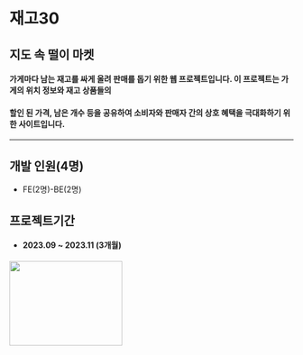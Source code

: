 # 재고30   
## 지도 속 떨이 마켓      
#### 가게마다 남는 재고를 싸게 올려 판매를 돕기 위한 웹 프로젝트입니다. 이 프로젝트는 가게의 위치 정보와 재고 상품들의 
#### 할인 된 가격, 남은 개수 등을 공유하여 소비자와 판매자 간의 상호 혜택을 극대화하기 위한 사이트입니다.   
---
## 개발 인원(4명)
* FE(2명)-BE(2명)   

## 프로젝트기간
* #### 2023.09 ~ 2023.11 (3개월)    

<img src=Linux.jfif width=200 height=150>  


